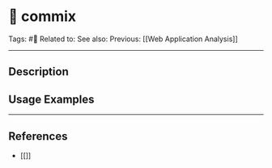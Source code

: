 # 💢 commix
Tags: #💢
Related to: 
See also: 
Previous: [[Web Application Analysis]]

---
## Description


## Usage Examples


---
## References
- [[]]